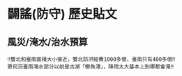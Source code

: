 # 闢謠(防守) 歷史貼文

## 風災/淹水/治水預算

```
‼️雙北和臺南面積大小接近，雙北防洪經費1000多億，臺南只有400多億‼️
更何況臺南淹水部分以前是古湖「鯽魚潭」，降雨太大基本上到哪都會淹‼️
```